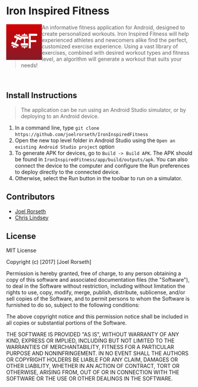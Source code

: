 # Iron Inspired Fitness

<img src="https://github.com/joelrorseth/IronInspiredFitness/blob/master/app/src/main/res/mipmap-xhdpi/ic_launcher.png" 
  align="left"
/>
>An informative fitness application for Android, designed to create personalized workouts. Iron Inspired Fitness will
help experienced athletes and newcomers alike find the perfect, customized exercise experience. Using a vast library of 
exercises, combined with desired workout types and fitness level, an algorithm will generate a workout that suits your needs!

</br>

## Install Instructions
>The application can be run using an Android Studio simulator, or by deploying to an Android device.

1. In a command line, type `git clone https://github.com/joelrorseth/IronInspiredFitness`
2. Open the new top level folder in Android Studio using the `Open an existing Android Studio project` option
3. To generate APK for devices, go to `Build -> Build APK`. The APK should be found in 
`IronInspiredFitness/app/build/outputs/apk`. You can also connect the device to the computer and configure the Run preferences
to deploy directly to the connected device.
4. Otherwise, select the Run button in the toolbar to run on a simulator.

## Contributors

* [Joel Rorseth](https://github.com/joelrorseth)
* [Chris Lindsey](https://github.com/cllindsey)


## License
MIT License

Copyright (c) [2017] [Joel Rorseth]

Permission is hereby granted, free of charge, to any person obtaining a copy
of this software and associated documentation files (the "Software"), to deal
in the Software without restriction, including without limitation the rights
to use, copy, modify, merge, publish, distribute, sublicense, and/or sell
copies of the Software, and to permit persons to whom the Software is
furnished to do so, subject to the following conditions:

The above copyright notice and this permission notice shall be included in all
copies or substantial portions of the Software.

THE SOFTWARE IS PROVIDED "AS IS", WITHOUT WARRANTY OF ANY KIND, EXPRESS OR
IMPLIED, INCLUDING BUT NOT LIMITED TO THE WARRANTIES OF MERCHANTABILITY,
FITNESS FOR A PARTICULAR PURPOSE AND NONINFRINGEMENT. IN NO EVENT SHALL THE
AUTHORS OR COPYRIGHT HOLDERS BE LIABLE FOR ANY CLAIM, DAMAGES OR OTHER
LIABILITY, WHETHER IN AN ACTION OF CONTRACT, TORT OR OTHERWISE, ARISING FROM,
OUT OF OR IN CONNECTION WITH THE SOFTWARE OR THE USE OR OTHER DEALINGS IN THE
SOFTWARE.
